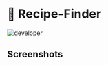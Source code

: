 # 🍔 Recipe-Finder
![developer](https://img.shields.io/badge/Developed%20By%20%3A-Sakshi%20Gupta-red)
## Screenshots
